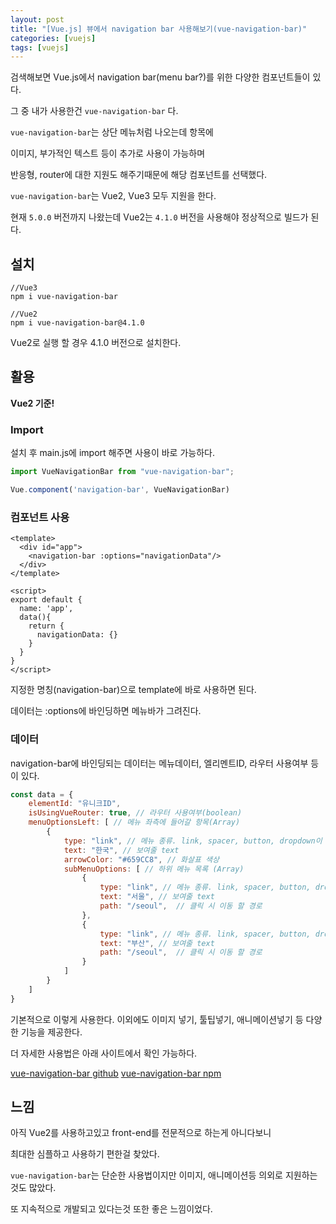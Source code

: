```yaml
---
layout: post
title: "[Vue.js] 뷰에서 navigation bar 사용해보기(vue-navigation-bar)"
categories: [vuejs]
tags: [vuejs]
---
```


검색해보면 Vue.js에서 navigation bar(menu bar?)를 위한 다양한 컴포넌트들이 있다.

그 중 내가 사용한건 `vue-navigation-bar` 다. 

`vue-navigation-bar`는 상단 메뉴처럼 나오는데 항목에 

이미지, 부가적인 텍스트 등이 추가로 사용이 가능하며

반응형, router에 대한 지원도 해주기때문에 해당 컴포넌트를 선택했다.

`vue-navigation-bar`는 Vue2, Vue3 모두 지원을 한다.

현재 `5.0.0` 버전까지 나왔는데 Vue2는 `4.1.0` 버전을 사용해야 정상적으로 빌드가 된다.


## 설치

```
//Vue3
npm i vue-navigation-bar

//Vue2
npm i vue-navigation-bar@4.1.0
```

Vue2로 실행 할 경우 4.1.0 버전으로 설치한다.


## 활용

**Vue2 기준!**

### Import
설치 후 main.js에 import 해주면 사용이 바로 가능하다.

```javascript
import VueNavigationBar from "vue-navigation-bar";

Vue.component('navigation-bar', VueNavigationBar)
```

### 컴포넌트 사용

```vue
<template>
  <div id="app">
    <navigation-bar :options="navigationData"/>
  </div>
</template>

<script>
export default {
  name: 'app',
  data(){
    return {
      navigationData: {}
    }
  }
}
</script>
``` 

지정한 명칭(navigation-bar)으로 template에 바로 사용하면 된다.

데이터는 :options에 바인딩하면 메뉴바가 그려진다.

### 데이터

navigation-bar에 바인딩되는 데이터는 메뉴데이터, 엘리멘트ID, 라우터 사용여부 등이 있다.

```javascript
const data = {
    elementId: "유니크ID",
    isUsingVueRouter: true, // 라우터 사용여부(boolean)
    menuOptionsLeft: [ // 메뉴 좌측에 들어갈 항목(Array)
        {
            type: "link", // 메뉴 종류. link, spacer, button, dropdown이 있다.
            text: "한국", // 보여줄 text            
            arrowColor: "#659CC8", // 화살표 색상
            subMenuOptions: [ // 하위 메뉴 목록 (Array)
                {
                    type: "link", // 메뉴 종류. link, spacer, button, dropdown이 있다.
                    text: "서울", // 보여줄 text
                    path: "/seoul",  // 클릭 시 이동 할 경로
                },
                {
                    type: "link", // 메뉴 종류. link, spacer, button, dropdown이 있다.
                    text: "부산", // 보여줄 text
                    path: "/seoul",  // 클릭 시 이동 할 경로
                }
            ]   
        }                        
    ]   
}
```

기본적으로 이렇게 사용한다. 이외에도 이미지 넣기, 툴팁넣기, 애니메이션넣기 등 다양한 기능을 제공한다.

더 자세한 사용법은 아래 사이트에서 확인 가능하다.

[vue-navigation-bar github](https://github.com/johndatserakis/vue-navigation-bar)
[vue-navigation-bar npm](https://www.npmjs.com/package/vue-navigation-bar)


## 느낌

아직 Vue2를 사용하고있고 front-end를 전문적으로 하는게 아니다보니

최대한 심플하고 사용하기 편한걸 찾았다.

`vue-navigation-bar`는 단순한 사용법이지만 이미지, 애니메이션등 의외로 지원하는것도 많았다.

또 지속적으로 개발되고 있다는것 또한 좋은 느낌이었다.


